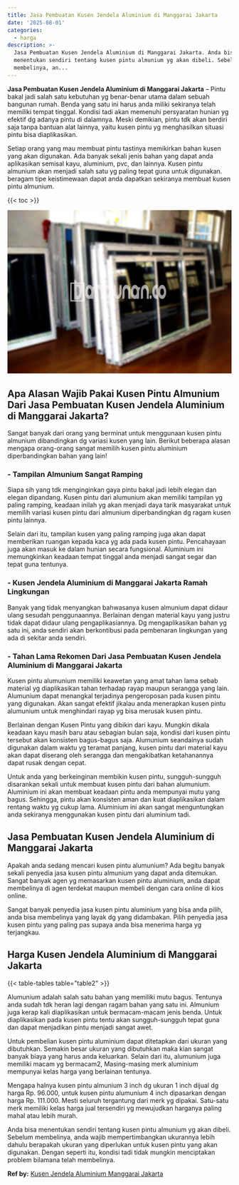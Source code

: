 ```yaml
---
title: Jasa Pembuatan Kusen Jendela Aluminium di Manggarai Jakarta
date: '2025-08-01'
categories:
  - harga
description: >-
  Jasa Pembuatan Kusen Jendela Aluminium di Manggarai Jakarta. Anda bisa
  menentukan sendiri tentang kusen pintu almunium yg akan dibeli. Sebelum
  membelinya, an...
---
```


**Jasa Pembuatan Kusen Jendela Aluminium di Manggarai Jakarta** – Pintu bakal jadi salah satu kebutuhan yg benar-benar utama dalam sebuah bangunan rumah. Benda yang satu ini harus anda miliki sekiranya telah memiliki tempat tinggal. Kondisi tadi akan memenuhi persyaratan hunian yg efektif dg adanya pintu di dalamnya. Meski demikian, pintu tdk akan berdiri saja tanpa bantuan alat lainnya, yaitu kusen pintu yg menghasilkan situasi pintu bisa diaplikasikan.

Setiap orang yang mau membuat pintu tastinya memikirkan bahan kusen yang akan digunakan. Ada banyak sekali jenis bahan yang dapat anda aplikasikan semisal kayu, aluminium, pvc, dan lainnya. Kusen pintu almunium akan menjadi salah satu yg paling tepat guna untuk digunakan. beragam tipe keistimewaan dapat anda dapatkan sekiranya membuat kusen pintu almunium.

{{< toc >}}

![Jasa Pembuatan Kusen Jendela Aluminium di Manggarai Jakarta](/images/harga-kusen-jendela-alumunium-25.png)

## Apa Alasan Wajib Pakai Kusen Pintu Almunium Dari Jasa Pembuatan Kusen Jendela Aluminium di Manggarai Jakarta?

Sangat banyak dari orang yang berminat untuk menggunaan kusen pintu almunium dibandingkan dg variasi kusen yang lain. Berikut beberapa alasan mengapa orang-orang sangat memilih kusen pintu aluminium diperbandingkan bahan yang lain!

### \- Tampilan Almunium Sangat Ramping

Siapa sih yang tdk menginginkan gaya pintu bakal jadi lebih elegan dan elegan dipandang. Kusen pintu dari alumunium akan memiliki tampilan yg paling ramping, keadaan inilah yg akan menjadi daya tarik masyarakat untuk memilih variasi kusen pintu dari almunium diperbandingkan dg ragam kusen pintu lainnya.

Selain dari itu, tampilan kusen yang paling ramping juga akan dapat memberikan ruangan kepada kaca yg ada pada kusen pintu. Pencahayaan juga akan masuk ke dalam hunian secara fungsional. Aluminium ini memungkinkan keadaan tempat tinggal anda menjadi sangat segar dan tepat guna tentunya.

### \- Kusen Jendela Aluminium di Manggarai Jakarta Ramah Lingkungan

Banyak yang tidak menyangkan bahwasanya kusen almunium dapat didaur ulang sesudah penggunaannya. Berlainan dengan material kayu yang justru tidak dapat didaur ulang pengaplikasiannya. Dg mengaplikasikan bahan yg satu ini, anda sendiri akan berkontibusi pada pembenaran lingkungan yang ada di sekitar anda sendiri.

### \- Tahan Lama Rekomen Dari Jasa Pembuatan Kusen Jendela Aluminium di Manggarai Jakarta

Kusen pintu alumunium memiliki keawetan yang amat tahan lama sebab material yg diaplikasikan tahan terhadap rayap maupun serangga yang lain. Alumunium dapat menangkal terjadinya pengeroposan pada kusen pintu yang digunakan. Akan sangat efektif jikalau anda menerapkan kusen pintu alumunium untuk menghindari rayap yg bisa merusak kusen pintu.

Berlainan dengan Kusen Pintu yang dibikin dari kayu. Mungkin dikala keadaan kayu masih baru atau sebagian bulan saja, kondisi dari kusen pintu tersebut akan konsisten bagus-bagus saja. Alumunium seandainya sudah digunakan dalam waktu yg teramat panjang, kusen pintu dari material kayu akan dapat diserang oleh serangga dan mengakibatkan ketahanannya dapat rusak dengan cepat.

Untuk anda yang berkeinginan membikin kusen pintu, sungguh-sungguh disarankan sekali untuk membuat kusen pintu dari bahan alumunium. Aluminium ini akan membuat keadaan pintu anda mempunyai mutu yang bagus. Sehingga, pintu akan konsisten aman dan kuat diaplikasikan dalam rentang waktu yg cukup lama. Aluminium ini akan sangat menguntungkan anda sekiranya menggunakan kusen pintu dari aluminium tadi.

## Jasa Pembuatan Kusen Jendela Aluminium di Manggarai Jakarta

Apakah anda sedang mencari kusen pintu alumunium? Ada begitu banyak sekali penyedia jasa kusen pintu almunium yang dapat anda ditemukan. Sangat banyak agen yg memasarkan kusen pintu aluminium, anda dapat membelinya di agen terdekat maupun membeli dengan cara online di kios online.

Sangat banyak penyedia jasa kusen pintu aluminium yang bisa anda pilih, anda bisa membelinya yang layak dg yang didambakan. Pilih penyedia jasa kusen pintu yang paling pas supaya anda bisa menerima harga yg terjangkau.

## Harga Kusen Jendela Aluminium di Manggarai Jakarta

{{< table-tables table="table2" >}}

Alumunium adalah salah satu bahan yang memiliki mutu bagus. Tentunya anda sudah tdk heran lagi dengan ragam bahan yang satu ini. Almunium juga kerap kali diaplikasikan untuk bermacam-macam jenis benda. Untuk diaplikasikan pada kusen pintu tentu akan sungguh-sungguh tepat guna dan dapat menjadikan pintu menjadi sangat awet.

Untuk pembelian kusen pintu aluminium dapat ditetapkan dari ukuran yang dibutuhkan. Semakin besar ukuran yang dibutuhkan maka kian sangat banyak biaya yang harus anda keluarkan. Selain dari itu, alumunium juga memiliki macam yg bermacam2, Masing-masing merk aluminium mempunyai kelas harga yang berlainan tentunya.

Mengapa halnya kusen pintu almunium 3 inch dg ukuran 1 inch dijual dg harga Rp. 96.000, untuk kusen pintu alumunium 4 inch dipasarkan dengan harga Rp. 111.000. Mesti seluruh tergantung dari merk yg dipakai. Satu-satu merk memiliki kelas harga jual tersendiri yg mewujudkan harganya paling mahal atau lebih murah.

Anda bisa menentukan sendiri tentang kusen pintu almunium yg akan dibeli. Sebelum membelinya, anda wajib mempertimbangkan ukurannya lebih dahulu berapakah ukuran yang diperlukan untuk kusen pintu yang akan digunakan. Dengan seperti itu, kondisi tadi tidak mungkin menciptakan problem bilamana telah membelinya.

**Ref by:** [Kusen Jendela Aluminium Manggarai Jakarta](https://id.wikipedia.org/wiki/Kusen)
